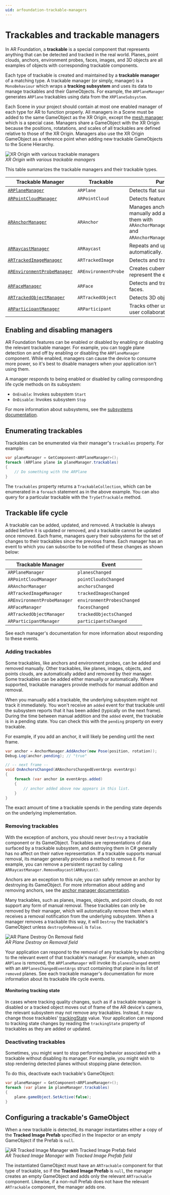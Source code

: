 ```yaml
---
uid: arfoundation-trackable-managers
---
```

# Trackables and trackable managers

In AR Foundation, a **trackable** is a special component that represents anything that can be detected and tracked in the real world. Planes, point clouds, anchors, environment probes, faces, images, and 3D objects are all examples of objects with corresponding trackable components.

Each type of trackable is created and maintained by a **trackable manager** of a matching type. A trackable manager (or simply, manager) is a `MonoBehaviour` which wraps a **tracking subsystem** and uses its data to manage trackables and their GameObjects. For example, the `ARPlaneManager` generates `ARPlane` trackables using data from the `XRPlaneSubsystem`.

Each Scene in your project should contain at most one enabled manager of each type for AR to function properly. All managers in a Scene must be added to the same GameObject as the XR Origin, except the [mesh manager](mesh-manager.md) which is a special case. Managers share a GameObject with the XR Origin because the positions, rotatations, and scales of all trackables are defined relative to those of the XR Origin. Managers also use the XR Origin GameObject as a reference point when adding new trackable GameObjects to the Scene Hierarchy.

![XR Origin with various trackable managers](images/xr-origin-with-managers.png "XR  Origin with various trackable managers")<br/>*XR Origin with various trackable managers*

This table summarizes the trackable managers and their trackable types.

| **Trackable Manager** | **Trackable** | **Purpose** |
|-|-|-|
| [`ARPlaneManager`](plane-manager.md)                        | `ARPlane`            | Detects flat surfaces. |
| [`ARPointCloudManager`](point-cloud-manager.md)             | `ARPointCloud`       | Detects feature points. |
| [`ARAnchorManager`](anchor-manager.md)                      | `ARAnchor`           | Manages anchors. You can manually add and remove them with `ARAnchorManager.AddAnchor` and `ARAnchorManager.RemoveAnchor`. |
| [`ARRaycastManager`](raycast-manager.md)                    | `ARRaycast`          | Repeats and updates a raycast automatically. |
| [`ARTrackedImageManager`](tracked-image-manager.md)         | `ARTrackedImage`     | Detects and tracks 2D images. |
| [`AREnvironmentProbeManager`](environment-probe-manager.md) | `AREnvironmentProbe` | Creates cubemaps that represent the environment. |
| [`ARFaceManager`](face-manager.md)                          | `ARFace`             | Detects and tracks human faces. |
| [`ARTrackedObjectManager`](tracked-object-manager.md)       | `ARTrackedObject`    | Detects 3D objects. |
| [`ARParticipantManager`](participant-manager.md)            | `ARParticipant`      | Tracks other users in a multi-user collaborative session. |

## Enabling and disabling managers

AR Foundation features can be enabled or disabled by enabling or disabling the relevant trackable manager. For example, you can toggle plane detection on and off by enabling or disabling the `ARPlaneManager` component. While enabled, managers can cause the device to consume more power, so it's best to disable managers when your application isn't using them.

A manager responds to being enabled or disabled by calling corresponding life cycle methods on its subsystem:

* `OnEnable`: Invokes subsystem `Start`
* `OnDisable`: Invokes subsystem `Stop`

For more information about subsystems, see the [subsystems documentation](arsubsystems/arsubsystems.md).

## Enumerating trackables

Trackables can be enumerated via their manager's `trackables` property. For example:

```csharp
var planeManager = GetComponent<ARPlaneManager>();
foreach (ARPlane plane in planeManager.trackables)
{
    // Do something with the ARPlane
}
```

The `trackables` property returns a `TrackableCollection`, which can be enumerated in a `foreach` statement as in the above example. You can also query for a particular trackable with the `TryGetTrackable` method.

## Trackable life cycle

A trackable can be added, updated, and removed. A trackable is always added before it is updated or removed, and a trackable cannot be updated once removed. Each frame, managers query their subsystems for the set of changes to their trackables since the previous frame. Each manager has an event to which you can subscribe to be notified of these changes as shown below:

| **Trackable Manager** | **Event** |
|-|-|
| `ARPlaneManager`              | `planesChanged`|
| `ARPointCloudManager`         | `pointCloudsChanged`|
| `ARAnchorManager`             | `anchorsChanged`|
| `ARTrackedImageManager`       | `trackedImagesChanged`    |
| `AREnvironmentProbeManager`   | `environmentProbesChanged` |
| `ARFaceManager`               | `facesChanged` |
| `ARTrackedObjectManager`      | `trackedObjectsChanged` |
| `ARParticipantManager`        | `participantsChanged` |

See each manager's documentation for more information about responding to these events.

### Adding trackables

Some trackables, like anchors and environment probes, can be added and removed manually. Other trackables, like planes, images, objects, and points clouds, are automatically added and removed by their manager. Some trackables can be added either manually or automatically. Where supported, trackable managers provide methods for manual addition and removal.

When you manually add a trackable, the underlying subsystem might not track it immediately. You won't receive an `added` event for that trackable until the subsystem reports that it has been added (typically on the next frame). During the time between manual addition and the `added` event, the trackable is in a pending state. You can check this with the `pending` property on every trackable.

For example, if you add an anchor, it will likely be pending until the next frame.

```csharp
var anchor = AnchorManager.AddAnchor(new Pose(position, rotation));
Debug.Log(anchor.pending); // "true"

// -- next frame --
void OnAnchorsChanged(ARAnchorsChangedEventArgs eventArgs)
{
    foreach (var anchor in eventArgs.added)
    {
        // anchor added above now appears in this list.
    }
}
```

The exact amount of time a trackable spends in the pending state depends on the underlying implementation.

### Removing trackables

With the exception of anchors, you should never `Destroy` a trackable component or its GameObject. Trackables are representations of data surfaced by a trackable subsystem, and destroying them in C# generally has no affect on their native representation. If a trackable supports manual removal, its manager generally provides a method to remove it. For example, you can remove a persistent raycast by calling `ARRaycastManager.RemoveRaycast(ARRaycast)`.

Anchors are an exception to this rule; you can safely remove an anchor by destroying its GameObject. For more information about adding and removing anchors, see the [anchor manager documentation](anchor-manager.md#adding-and-removing-anchors).

Many trackables, such as planes, images, objects, and point clouds, do not support any form of manual removal. These trackables can only be removed by their manager, which will automatically remove them when it receives a removal notification from the underlying subsystem. When a manager removes a trackable this way, it will `Destroy` the trackable's GameObject unless `destroyOnRemoval` is `false`.

![AR Plane Destroy On Removal field](images/ar-plane.png "AR Plane Destroy on Removal field")<br/>*AR Plane Destroy on Removal field*

Your application can respond to the removal of any trackable by subscribing to the relevant event of that trackable's manager. For example, when an `ARPlane` is removed, the `ARPlaneManager` will invoke its `planesChanged` event with an `ARPlanesChangedEventArgs` struct containing that plane in its list of `removed` planes. See each trackable manager's documentation for more information about its trackable life cycle events.

#### Monitoring tracking state

In cases where tracking quality changes, such as if a trackable manager is disabled or a tracked object moves out of frame of the AR device's camera, the relevant subsystem may not remove any trackables. Instead, it may change those trackables' [trackingState](xref:UnityEngine.XR.ARSubsystems.ITrackable.trackingState) value. Your application can respond to tracking state changes by reading the `trackingState` property of trackables as they are added or updated.

### Deactivating trackables

Sometimes, you might want to stop performing behavior associated with a trackable without disabling its manager. For example, you might wish to stop rendering detected planes without stopping plane detection.

To do this, deactivate each trackable's GameObject:

```csharp
var planeManager = GetComponent<ARPlaneManager>();
foreach (var plane in planeManager.trackables)
{
    plane.gameObject.SetActive(false);
}
```

## Configuring a trackable's GameObject

When a new trackable is detected, its manager instantiates either a copy of the **Tracked Image Prefab** specified in the Inspector or an empty GameObject if the Prefab is `null`.

![AR Tracked Image Manager with Tracked Image Prefab field](images/ar-tracked-image-manager.png "AR Tracked Image Manager with Tracked Image Prefab field")<br/>*AR Tracked Image Manager with Tracked Image Prefab field*

The instantiated GameObject must have an `ARTrackable` component for that type of trackable, so if the **Tracked Image Prefab** is `null`, the manager creates an empty GameObject and adds only the relevant `ARTrackable` component. Likewise, if a non-null Prefab does not have the relevant `ARTrackable` component, the manager adds one.
